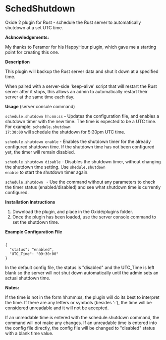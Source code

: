 # SchedShutdown
Oxide 2 plugin for Rust - schedule the Rust server to automatically shutdown at a set UTC time.

<b>Acknowledgements:</b>

My thanks to Feramor for his HappyHour plugin, which gave me a starting point for creating this one.

<b>Description</b>

This plugin will backup the Rust server data and shut it down at a specified time.  

When paired with a server-side 'keep-alive' script that will restart the Rust server after it stops, this allows an admin to automatically restart their server at the same time each day. 

<b>Usage</b> (server console command)

<code>schedule.shutdown hh:mm:ss</code> - Updates the configuration file, and enables a shutdown timer with the new time. The time is expected to be a UTC time. For example: <code>schedule.shutdown 17:30:00</code> will schedule the shutdown for 5:30pm UTC time. 

<code>schedule.shutdown enable</code> - Enables the shutdown timer for the already configured shutdown time. If the shutdown time has not been configured yet, the timer will remain disabled. 

<code>schedule.shutdown disable</code> - Disables the shutdown timer, without changing the shutdown time setting.  Use <code>shedule.shutdown enable</code> to start the shutdown timer again. 

<code>schedule.shutdown   </code> - Use the command without any parameters to check the timer status (enabled/disabled) and see what shutdown time is currently configured. 

<b>Installation Instructions</b>
<ol>
<li>Download the plugin, and place in the Oxide\plugins folder.</li>
<li>Once the plugin has been loaded, use the server console command to set the shutdown time.</li>
</ol>

<b>Example Configuration File</b>

<code>
{
  "status": "enabled", 
  "UTC_Time": "09:30:00"
}
</code>

In the default config file, the status is "disabled" and the UTC_Time is left blank so the server will not shut down automatically until the admin sets an actual shutdown time.

<b>Notes:</b>

If the time is not in the form hh:mm:ss, the plugin will do its best to interpret the time.  If there are any letters  or symbols (besides ':'), the time will be considered unreadable and it will not be accepted. 

If an unreadable time is entered with the schedule.shutdown command, the command will not make any changes.  If an unreadable time is entered into the config file directly, the config file will be changed to "disabled" status with a blank time value. 



